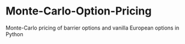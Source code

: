 # Monte-Carlo-Option-Pricing
Monte-Carlo pricing of barrier options and vanilla European options in Python
